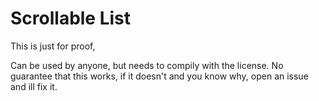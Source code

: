 # Scrollable List

This is just for proof,

Can be used by anyone, but needs to compily with the license.
No guarantee that this works, if it doesn't and you know why, open an issue and ill fix it.